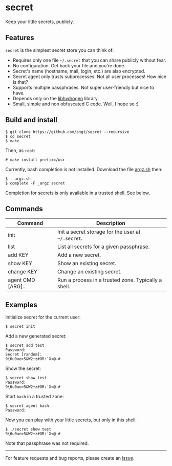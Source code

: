 # secret

Keep your little secrets, publicly.

## Features

`secret` is the simplest secret store you can think of:

 - Requires only one file `~/.secret` that you can share publicly without fear.
 - No configuration. Get back your file and you're done.
 - Secret's name (hostname, mail, login, etc.) are also encrypted.
 - Secret agent only trusts subprocesses. Not all user processes! How nice is that?
 - Supports multiple passphrases. Not super user-friendly but nice to have.
 - Depends only on the [libhydrogen](https://libhydrogen.org/) library.
 - Small, simple and non obfuscated C code. Well, I hope so :)

## Build and install

    $ git clone https://github.com/angt/secret --recursive
    $ cd secret
    $ make

Then, as `root`:

    # make install prefix=/usr

Currently, bash completion is not installed.
Download the file [argz.sh](argz/argz.sh) then:

    $ . argz.sh
    $ complete -F _argz secret

Completion for secrets is only available in a trusted shell. See below.

## Commands

| Command            | Description                                         |
|--------------------|-----------------------------------------------------|
| init               | Init a secret storage for the user at `~/.secret`.  |
| list               | List all secrets for a given passphrase.            |
| add KEY            | Add a new secret.                                   |
| show KEY           | Show an existing secret.                            |
| change KEY         | Change an existing secret.                          |
| agent CMD [ARG]... | Run a process in a trusted zone. Typically a shell. |

## Examples

Initialize secret for the current user:

    $ secret init

Add a new generated secret:

    $ secret add test
    Password:
    Secret [random]:
    9{6u0ue>5&W2+z#OR:`X<@-#

Show the secret:

    $ secret show test
    Password:
    9{6u0ue>5&W2+z#OR:`X<@-#

Start `bash` in a trusted zone:

    $ secret agent bash
    Password:

Now you can play with your little secrets, but only in this shell:

    $ ./secret show test
    9{6u0ue>5&W2+z#OR:`X<@-#

Note that passphrase was not required.

---
For feature requests and bug reports,
please create an [issue](https://github.com/angt/secret/issues).
